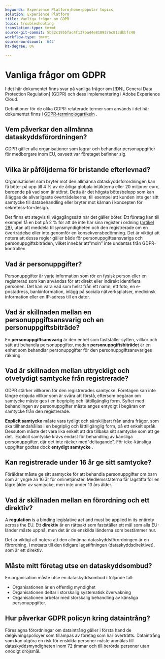 ```yaml
---
keywords: Experience Platform;home;popular topics
solution: Experience Platform
title: Vanliga frågor om GDPR
topic: troubleshooting
translation-type: tm+mt
source-git-commit: 5b32c1955fac4f137ba44e8189376c81cdbbfc40
workflow-type: tm+mt
source-wordcount: '642'
ht-degree: 0%

---
```



# Vanliga frågor om GDPR

I det här dokumentet finns svar på vanliga frågor om [!DNL General Data Protection Regulation] (GDPR) och dess implementering i Adobe Experience Cloud.

Definitioner för de olika GDPR-relaterade termer som används i det här dokumentet finns i [GDPR-terminologartikeln](terminology.md) .

## Vem påverkar den allmänna dataskyddsförordningen?

GDPR gäller alla organisationer som lagrar och behandlar personuppgifter för medborgare inom EU, oavsett var företaget befinner sig.

## Vilka är påföljderna för bristande efterlevnad?

Organisationer som bryter mot den allmänna dataskyddsförordningen kan få böter på upp till 4 % av de årliga globala intäkterna eller 20 miljoner euro, beroende på vad som är störst. Detta är det högsta bötesbelopp som kan åläggas de allvarligaste överträdelserna, till exempel att kunden inte ger sitt samtycke till databehandling eller bryter mot kärnan i koncepten för sekretess-för-design.

Det finns ett stegvis tillvägagångssätt när det gäller böter. Ett företag kan till exempel få en bot på 2 % för att de inte har sina register i ordning ([artikel 28](http://www.privacy-regulation.eu/en/article-28-processor-GDPR.htm)), utan att meddela tillsynsmyndigheten och den registrerade om en överträdelse eller inte genomför en konsekvensbedömning. Det är viktigt att notera att dessa regler gäller både för personuppgiftsansvariga och personuppgiftsbiträden, vilket innebär att&quot;moln&quot; inte undantas från GDPR-kontrollen.

## Vad är personuppgifter?

Personuppgifter är varje information som rör en fysisk person eller en registrerad som kan användas för att direkt eller indirekt identifiera personen. Det kan vara vad som helst från ett namn, ett foto, en e-postadress, bankinformation, inlägg på sociala nätverksplatser, medicinsk information eller en IP-adress till en dator.

## Vad är skillnaden mellan en personuppgiftsansvarig och en personuppgiftsbiträde?

En **personuppgiftsansvarig** är den enhet som fastställer syften, villkor och sätt att behandla personuppgifter, medan **personuppgiftsbiträdet** är en enhet som behandlar personuppgifter för den personuppgiftsansvariges räkning.

## Vad är skillnaden mellan uttryckligt och otvetydigt samtycke från registrerade?

GDPR stärker villkoren för den registrerades samtycke. Företagen kan inte längre erbjuda villkor som är svåra att förstå, eftersom begäran om samtycke måste ges i en begriplig och lättillgänglig form. Syftet med behandlingen av personuppgifter måste anges entydigt i begäran om samtycke från den registrerade.

**Explicit samtycke** måste vara tydligt och särskiljbart från andra frågor, som ska tillhandahållas i en begriplig och lättillgänglig form, på ett enkelt språk. Dessutom måste det vara lika enkelt att dra tillbaka sitt samtycke som att ge det. &#x200B; Explicit samtycke krävs endast för behandling av känsliga personuppgifter, där det inte räcker med&quot;deltagande&quot;. För icke-känsliga uppgifter godtas dock **entydigt samtycke** .

## Kan registrerade under 16 år ge sitt samtycke?

Föräldrar måste ge sitt samtycke för att behandla personuppgifter om barn som är yngre än 16 år för onlinetjänster. Medlemsstaterna får lagstifta för en lägre ålder av samtycke, men inte under 13 års ålder.

## Vad är skillnaden mellan en förordning och ett direktiv?

A **regulation** is a binding legislative act and must be applied in its entirety across the EU. Ett **direktiv** är en rättsakt som fastställer ett mål som alla EU-länder måste uppnå, men det är de enskilda länderna som bestämmer hur.

Det är viktigt att notera att den allmänna dataskyddsförordningen är en förordning, i motsats till den tidigare lagstiftningen (dataskyddsdirektivet), som är ett direktiv.

## Måste mitt företag utse en dataskyddsombud?

En organisation måste utse en dataskyddsombud i följande fall:

* Organisationen är en offentlig myndighet
* Organisationen deltar i storskalig systematisk övervakning
* Organisationen arbetar med storskalig behandling av känsliga personuppgifter.

## Hur påverkar GDPR policyn kring dataintrång?

Föreslagna förordningar om dataintrång gäller i första hand de delgivningspolicyer som tillämpas av företag som har överträtts. Dataintrång som kan utgöra en risk för enskilda personer måste anmälas till dataskyddsmyndigheten inom 72 timmar och till berörda personer utan onödigt dröjsmål.